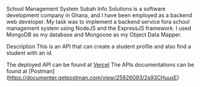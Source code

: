 School Management System
Subah Info Solutions is a software development company in Ghana, and I have been employed as a backend web developer. My task was to implement a backend service fora school management system using NodeJS and the ExpressJS framework. I used MongoDB as my database and Mongoose as my Object Data Mapper.

Description
This is an API that can create a student profile and also find a student with an id.

The deployed API can be found at [Vercel](https://vercel.com/10958775/school-management-system/CpvQZMrURhcBZm1actqV7HdJPoih)
The APIs documentations can be found at [Postman] (https://documenter.getpostman.com/view/25926093/2s93CHuusE)
